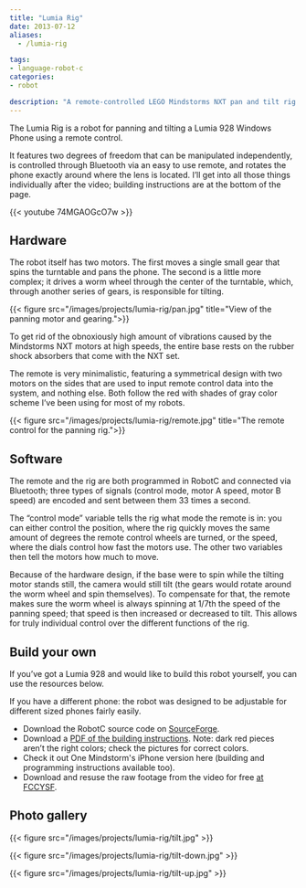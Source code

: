 ```yaml
---
title: "Lumia Rig"
date: 2013-07-12
aliases:
  - /lumia-rig

tags:
- language-robot-c
categories:
- robot

description: "A remote-controlled LEGO Mindstorms NXT pan and tilt rig for the camera on my phone."
---
```


The Lumia Rig is a robot for panning and tilting a Lumia 928 Windows Phone using a remote control.

It features two degrees of freedom that can be manipulated independently, is controlled through Bluetooth via an easy to use remote, and rotates the phone exactly around where the lens is located. I’ll get into all those things individually after the video; building instructions are at the bottom of the page.

{{< youtube 74MGAOGcO7w >}}

## Hardware

The robot itself has two motors. The first moves a single small gear that spins the turntable and pans the phone. The second is a little more complex; it drives a worm wheel through the center of the turntable, which, through another series of gears, is responsible for tilting.

{{< figure src="/images/projects/lumia-rig/pan.jpg" title="View of the panning motor and gearing.">}}

To get rid of the obnoxiously high amount of vibrations caused by the Mindstorms NXT motors at high speeds, the entire base rests on the rubber shock absorbers that come with the NXT set.

The remote is very minimalistic, featuring a symmetrical design with two motors on the sides that are used to input remote control data into the system, and nothing else. Both follow the red with shades of gray color scheme I’ve been using for most of my robots.

{{< figure src="/images/projects/lumia-rig/remote.jpg" title="The remote control for the panning rig.">}}

## Software

The remote and the rig are both programmed in RobotC and connected via Bluetooth; three types of signals (control mode, motor A speed, motor B speed) are encoded and sent between them 33 times a second.

The “control mode” variable tells the rig what mode the remote is in: you can either control the position, where the rig quickly moves the same amount of degrees the remote control wheels are turned, or the speed, where the dials control how fast the motors use. The other two variables then tell the motors how much to move.

Because of the hardware design, if the base were to spin while the tilting motor stands still, the camera would still tilt (the gears would rotate around the worm wheel and spin themselves). To compensate for that, the remote makes sure the worm wheel is always spinning at 1/7th the speed of the panning speed; that speed is then increased or decreased to tilt. This allows for truly individual control over the different functions of the rig.

## Build your own

If you’ve got a Lumia 928 and would like to build this robot yourself, you can use the resources below.

If you have a different phone: the robot was designed to be adjustable for different sized phones fairly easily.

- Download the RobotC source code on [SourceForge](https://sourceforge.net/projects/leonoverweel/files/Lumia%20Rig/).
- Download a [PDF of the building instructions](https://skydrive.live.com/#!/view.aspx?cid=16928B5E67ACE46C&resid=16928B5E67ACE46C%214312&app=WordPdf). Note: dark red pieces aren’t the right colors; check the pictures for correct colors.
- Check it out One Mindstorm's iPhone version here (building and programming instructions available too).
- Download and resuse the raw footage from the video for free [at FCCYSF](http://www.youtube.com/playlist?list=PL5ko6Bid5lNfiAIVDslJ4ZgMtiKc6Mw0s).

## Photo gallery

{{< figure src="/images/projects/lumia-rig/tilt.jpg" >}}

{{< figure src="/images/projects/lumia-rig/tilt-down.jpg" >}}

{{< figure src="/images/projects/lumia-rig/tilt-up.jpg" >}}
